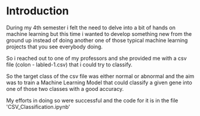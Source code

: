 # Introduction

During my 4th semester i felt the need to delve into a bit of hands on machine learning but this time i wanted to develop something new from the ground up instead of doing another one of those typical machine learning projects that you see everybody doing.

So i reached out to one of my professors and she provided me with a csv file (colon - labled-1.csv) that i could try to classify.

So the target class of the csv file was either normal or abnormal and the aim was to train a Machine Learning Model that could classify a given gene into one of those two classes with a good accuracy.

My efforts in doing so were successful and the code for it is in the file 'CSV_Classification.ipynb'
